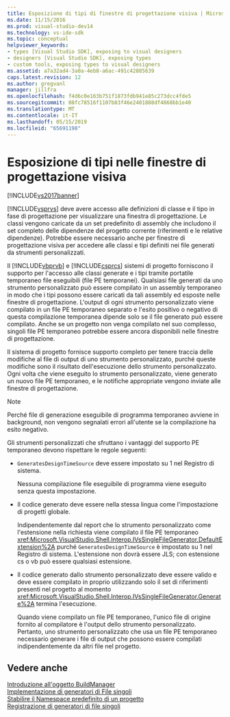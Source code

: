 ```yaml
---
title: Esposizione di tipi di finestre di progettazione visiva | Microsoft Docs
ms.date: 11/15/2016
ms.prod: visual-studio-dev14
ms.technology: vs-ide-sdk
ms.topic: conceptual
helpviewer_keywords:
- types [Visual Studio SDK], exposing to visual designers
- designers [Visual Studio SDK], exposing types
- custom tools, exposing types to visual designers
ms.assetid: a7a32ad4-3a0a-4eb8-a6ac-491c42885639
caps.latest.revision: 12
ms.author: gregvanl
manager: jillfra
ms.openlocfilehash: f4d6c0e163b751f1873fdb941e85c273dcc4fde5
ms.sourcegitcommit: 08fc78516f1107b83f46e2401888df4868bb1e40
ms.translationtype: MT
ms.contentlocale: it-IT
ms.lasthandoff: 05/15/2019
ms.locfileid: "65691198"
---
```

# <a name="exposing-types-to-visual-designers"></a>Esposizione di tipi nelle finestre di progettazione visiva
[!INCLUDE[vs2017banner](../../includes/vs2017banner.md)]

[!INCLUDE[vsprvs](../../includes/vsprvs-md.md)] deve avere accesso alle definizioni di classe e il tipo in fase di progettazione per visualizzare una finestra di progettazione. Le classi vengono caricate da un set predefinito di assembly che includono il set completo delle dipendenze del progetto corrente (riferimenti e le relative dipendenze). Potrebbe essere necessario anche per finestre di progettazione visiva per accedere alle classi e tipi definiti nei file generati da strumenti personalizzati.  
  
 Il [!INCLUDE[vbprvb](../../includes/vbprvb-md.md)] e [!INCLUDE[csprcs](../../includes/csprcs-md.md)] sistemi di progetto forniscono il supporto per l'accesso alle classi generate e i tipi tramite portatile temporaneo file eseguibili (file PE temporanei). Qualsiasi file generati da uno strumento personalizzato può essere compilato in un assembly temporaneo in modo che i tipi possono essere caricati da tali assembly ed esposte nelle finestre di progettazione. L'output di ogni strumento personalizzato viene compilato in un file PE temporaneo separato e l'esito positivo o negativo di questa compilazione temporanea dipende solo se il file generato può essere compilato. Anche se un progetto non venga compilato nel suo complesso, singoli file PE temporaneo potrebbe essere ancora disponibili nelle finestre di progettazione.  
  
 Il sistema di progetto fornisce supporto completo per tenere traccia delle modifiche al file di output di uno strumento personalizzato, purché queste modifiche sono il risultato dell'esecuzione dello strumento personalizzato. Ogni volta che viene eseguito lo strumento personalizzato, viene generato un nuovo file PE temporaneo, e le notifiche appropriate vengono inviate alle finestre di progettazione.  
  
> [!NOTE]
> Perché file di generazione eseguibile di programma temporaneo avviene in background, non vengono segnalati errori all'utente se la compilazione ha esito negativo.  
  
 Gli strumenti personalizzati che sfruttano i vantaggi del supporto PE temporaneo devono rispettare le regole seguenti:  
  
- `GeneratesDesignTimeSource` deve essere impostato su 1 nel Registro di sistema.  
  
     Nessuna compilazione file eseguibile di programma viene eseguito senza questa impostazione.  
  
- Il codice generato deve essere nella stessa lingua come l'impostazione di progetti globale.  
  
     Indipendentemente dal report che lo strumento personalizzato come l'estensione nella richiesta viene compilato il file PE temporaneo <xref:Microsoft.VisualStudio.Shell.Interop.IVsSingleFileGenerator.DefaultExtension%2A> purché `GeneratesDesignTimeSource` è impostato su 1 nel Registro di sistema. L'estensione non dovrà essere JLS; con estensione cs o vb può essere qualsiasi estensione.  
  
- Il codice generato dallo strumento personalizzato deve essere valido e deve essere compilato in proprio utilizzando solo il set di riferimenti presenti nel progetto al momento <xref:Microsoft.VisualStudio.Shell.Interop.IVsSingleFileGenerator.Generate%2A> termina l'esecuzione.  
  
     Quando viene compilato un file PE temporaneo, l'unico file di origine fornito al compilatore è l'output dello strumento personalizzato. Pertanto, uno strumento personalizzato che usa un file PE temporaneo necessario generare i file di output che possono essere compilati indipendentemente da altri file nel progetto.  
  
## <a name="see-also"></a>Vedere anche  
 [Introduzione all'oggetto BuildManager](https://msdn.microsoft.com/50080ec2-c1c9-412c-98ef-18d7f895e7fa)   
 [Implementazione di generatori di File singoli](../../extensibility/internals/implementing-single-file-generators.md)   
 [Stabilire il Namespace predefinito di un progetto](../../misc/determining-the-default-namespace-of-a-project.md)   
 [Registrazione di generatori di file singoli](../../extensibility/internals/registering-single-file-generators.md)
